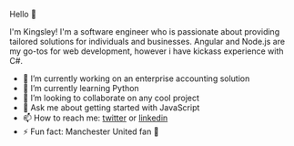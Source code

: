 Hello 👋

I'm Kingsley! I'm a software engineer who is passionate about providing tailored solutions for individuals and businesses. 
Angular and Node.js are my go-tos for web development, however i have kickass experience with C#.

- 🔭 I’m currently working on an enterprise accounting solution
- 🌱 I’m currently learning Python
- 👯 I’m looking to collaborate on any cool project
- 💬 Ask me about getting started with JavaScript
- 📫 How to reach me: [twitter](http://twitter.com/kingsleyofosu_) or [linkedin](linkedin.com/in/kingsleyofosu/)
- ⚡ Fun fact: Manchester United fan 🔴
